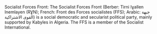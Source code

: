 Socialist Forces Front: The Socialist Forces Front (Berber: Tirni Iɣallen Inemlayen (RƔN); French: Front des Forces socialistes (FFS); Arabic: جبهة القوى الاشتراكية‎) is a social democratic and secularist political party, mainly supported by Kabyles in Algeria. The FFS is a member of the Socialist International.
